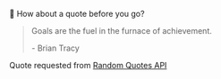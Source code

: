 📣 How about a quote before you go?

> Goals are the fuel in the furnace of achievement.
>
> <p>- Brian Tracy</p>

Quote requested from [Random Quotes API](https://github.com/lukePeavey/quotable)
